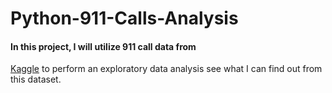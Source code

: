 # Python-911-Calls-Analysis
#### In this project, I will utilize 911 call data from 
[Kaggle](https://www.kaggle.com/mchirico/montcoalert) to perform an exploratory data analysis see what I can find out from this dataset.
